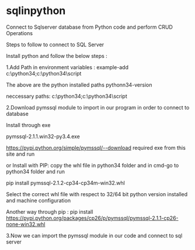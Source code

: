 # sqlinpython
Connect to Sqlserver database from Python code and perform CRUD Operations

Steps to follow to connect to SQL Server 

Install python and follow the below steps :

1.Add  Path in  environment variables : example-add c:\python34\;c:\python34\script

The above are the python installed paths
pythonn34-version

neccessary paths:
c:\python34\;c:\python34\script


2.Download pymssql  module  to  import in our program in order to connect to database

Install through exe

pymssql-2.1.1.win32-py3.4.exe


https://pypi.python.org/simple/pymssql/--download  required exe  from  this site and  run

or
Install with PIP:
copy the whl file in python34 folder and in cmd-go to python34 folder and  run

pip install pymssql-2.1.2-cp34-cp34m-win32.whl

Select the correct whl file with respect to 32/64 bit python version installed and machine configuration 

Another way  through pip : pip install https://pypi.python.org/packages/cp26/p/pymssql/pymssql-2.1.1-cp26-none-win32.whl

3.Now  we can import the pymssql  module in our code and connect to sql server
